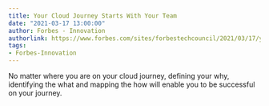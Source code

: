 ```yaml
---
title: Your Cloud Journey Starts With Your Team
date: "2021-03-17 13:00:00"
author: Forbes - Innovation
authorlink: https://www.forbes.com/sites/forbestechcouncil/2021/03/17/your-cloud-journey-starts-with-your-team/
tags:
- Forbes-Innovation
---
```

No matter where you are on your cloud journey, defining your why, identifying the what and mapping the how will enable you to be successful on your journey.
